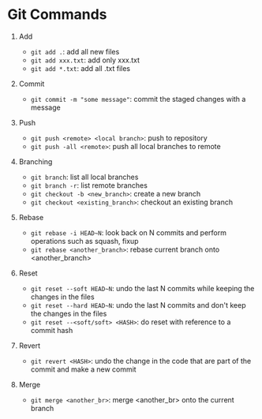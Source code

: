 # Git Commands

1. Add
    - `git add .`: add all new files
    - `git add xxx.txt`: add only xxx.txt
    - `git add *.txt`: add all .txt files

2. Commit
    - `git commit -m "some message"`: commit the staged changes with a message

3. Push
    - `git push <remote> <local branch>`: push <local branch> to <remote> repository
    - `git push -all <remote>`: push all local branches to remote

4. Branching
    - `git branch`: list all local branches
    - `git branch -r`: list remote branches
    - `git checkout -b <new_branch>`: create a new branch
    - `git checkout <existing_branch>`: checkout an existing branch

5. Rebase
    - `git rebase -i HEAD~N`: look back on N commits and perform operations such as squash, fixup
    - `git rebase <another_branch>`: rebase current branch onto <another_branch>

6. Reset
    - `git reset --soft HEAD~N`: undo the last N commits while keeping the changes in the files
    - `git reset --hard HEAD~N`: undo the last N commits and don't keep the changes in the files
    - `git reset --<soft/soft> <HASH>`: do reset with reference to a commit hash

7. Revert
    - `git revert <HASH>`: undo the change in the code that are part of the commit <HASH> and make a new commit

8. Merge
    - `git merge <another_br>`: merge <another_br> onto the current branch

